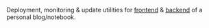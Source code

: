 Deployment, monitoring & update utilities for [frontend](https://github.com/gsoldatov/site_frontend) & [backend](https://github.com/gsoldatov/site_backend) of a personal blog/notebook.
